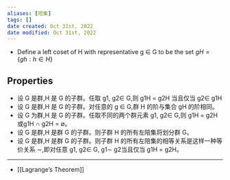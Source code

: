 ```yaml
---
aliases: [陪集]
tags: []
date created: Oct 31st, 2022
date modified: Oct 31st, 2022
---
```

- Define a left coset of H with representative g ∈ G to be the set $gH = \{gh: h \in H\}$
## Properties
- 设 G 是群,H 是 G 的子群。任取 g1, g2∈ G,则 g1H = g2H 当且仅当 g2∈ g1H
- 设 G 是群,H 是 G 的子群。对任意的 g ∈ G,群 H 的阶与集合 gH 的阶相同。
- 设 G 为群,H 是 G 的子群。任取不同的两个群元素 g1, g2∈ G,则 g1H = g2H 或g1H ∩ g2H = ∅。
- 设 G 是群,H 是群 G 的子群。则子群 H 的所有左陪集将划分群 G。
- 设 G 是群,H 是群 G 的子群。则子群 H 的所有左陪集的相等关系是这样一种等价关系 ∼,即对任意 g1, g2∈ G, g1∼ g2当且仅当 g1H = g2H。

___

- [[Lagrange’s Theorem]]